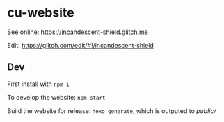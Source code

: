 # cu-website

See online: https://incandescent-shield.glitch.me

Edit: https://glitch.com/edit/#!/incandescent-shield


## Dev

First install with `npm i`

To develop the website: `npm start` 

Build the website for release: `hexo generate`, which is outputed to *public/*